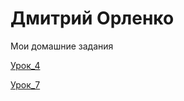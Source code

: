 # Дмитрий Орленко
Мои домашние задания

[Урок_4](https://diversiz.github.io/lesson_4/index.html)

[Урок_7](https://diversiz.github.io/lesson_7/index.html)

